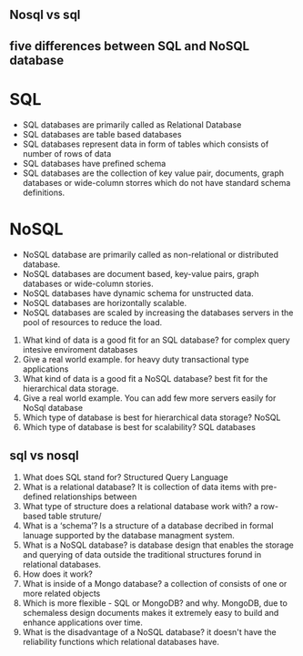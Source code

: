 ## Nosql vs sql

## five differences between SQL and NoSQL database

# SQL

- SQL databases are primarily called as Relational Database
- SQL databases are table based databases
- SQL databases represent data in form of tables which consists of number of rows of data
- SQL databases have prefined schema
- SQL databases are the collection of key value pair, documents, graph databases or wide-column storres which do not have standard schema definitions.

# NoSQL

- NoSQL database are primarily called as non-relational or distributed database.
- NoSQL databases are document based, key-value pairs, graph databases or wide-column stories.
- NoSQL databases have dynamic schema for unstructed data.
- NoSQL databases are horizontally scalable.
- NoSQL databases are scaled by increasing the databases servers in the pool of resources to reduce the load.

1. What kind of data is a good fit for an SQL database? for complex query intesive enviroment databases
2. Give a real world example. for heavy duty transactional type applications
3. What kind of data is a good fit a NoSQL database? best fit for the hierarchical data storage.
4. Give a real world example. You can add few more servers easily for NoSql database
5. Which type of database is best for hierarchical data storage? NoSQL
6. Which type of database is best for scalability? SQL databases

## sql vs nosql

1. What does SQL stand for? Structured Query Language
2. What is a relational database? It is collection of data items with pre-defined     relationships between
3. What type of structure does a relational database work with? a row-based table struture/
4. What is a ‘schema’? Is a structure of a database decribed in formal lanuage supported by the database managment system.
5. What is a NoSQL database? is database design that enables the storage and querying of data outside the traditional structures forund in relational databases.
6. How does it work?
7. What is inside of a Mongo database? a collection of consists of one or more related objects
8. Which is more flexible - SQL or MongoDB? and why. MongoDB, due to schemaless design documents makes it extremely easy to build and enhance applications over time.
9. What is the disadvantage of a NoSQL database? it doesn't have the reliability functions which relational databases have.
